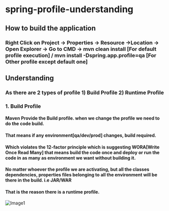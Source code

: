 # spring-profile-understanding
## How to build the application 
### Right Click on Project -> Properties -> Resource ->Location -> Open Explorer -> Go to CMD -> mvn clean install [For default profile execution] / mvn install -Dspring.app.profile=qa [For Other profile except default one]
## Understanding
### As there are 2 types of profile 1) Build Profile 2) Runtime Profile
### 1. Build Profile 
#### Maven Provide the Build profile. when we change the profile we need to do the code build.
#### That means if any environment[qa/dev/prod] changes, build required.
#### Which violates the <b>12-factor principle</b> which is suggesting WORA[Write Once Read Many] that means build the code once and deploy or run the code in as many as environment we want without building it.
#### No matter whoever the profile we are activating, but all the classes dependencies, properties files belonging to all the environment will be there in the build. i.e JAR/WAR
#### That is the reason there is a runtime profile.

![Image1](https://user-images.githubusercontent.com/59967480/190868205-02544dd1-028f-4798-b425-3b0e36778a1b.png)


